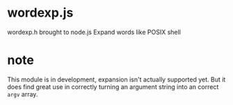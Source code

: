 # wordexp.js
wordexp.h brought to node.js
Expand words like POSIX shell

# note
This module is in development, expansion isn't actually supported yet.
But it does find great use in correctly turning an argument string into an correct `argv` array.